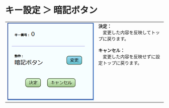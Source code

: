 # キー設定 ＞ 暗記ボタン

<table>
  <tr>
  <td valign="top">
    <img src="/images/key_setting_ankey.png">
    </td>
  <td valign="top">
    <b>決定：</b><br>　変更した内容を反映してトップに戻ります。<br>
    <br>
    <b>キャンセル：</b><br>　変更した内容を反映せずに設定トップに戻ります。<br>
  </td>
  </tr>
</table>


